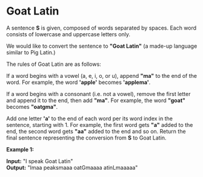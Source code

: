  # Goat Latin

A sentence **S** is given, composed of words separated by spaces. Each word consists of lowercase and uppercase letters only.

We would like to convert the sentence to **"Goat Latin"** (a made-up language similar to Pig Latin.)

The rules of Goat Latin are as follows:

If a word begins with a vowel (a, e, i, o, or u), append **"ma"** to the end of the word.
For example, the word **'apple'** becomes **'applema'**.
 
If a word begins with a consonant (i.e. not a vowel), remove the first letter and append it to the end, then add **"ma"**.
For example, the word **"goat"** becomes **"oatgma"**.
 
Add one letter **'a'** to the end of each word per its word index in the sentence, starting with 1.
For example, the first word gets **"a"** added to the end, the second word gets **"aa"** added to the end and so on.
Return the final sentence representing the conversion from **S** to Goat Latin. 

 

**Example 1:**

**Input:** "I speak Goat Latin"<br/>
**Output:** "Imaa peaksmaaa oatGmaaaa atinLmaaaaa"
